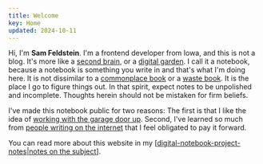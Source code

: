 ```yaml
---
title: Welcome
key: Home
updated: 2024-10-11
---
```


Hi, I'm **Sam Feldstein**. I'm a frontend developer from Iowa, and this is not a blog. It's more like a [second brain](https://www.buildingasecondbrain.com), or a [digital garden](https://maggieappleton.com/garden-history?ref=ideasurg.pub). I call it a notebook, because a notebook is something you write in and that's what I'm doing here. It is not dissimilar to a [commonplace book](https://en.wikipedia.org/wiki/Commonplace_book) or a [waste book](https://en.wikipedia.org/wiki/Waste_book). It is the place I go to figure things out. In that spirit, expect notes to be unpolished and incomplete. Thoughts herein should not be mistaken for firm beliefs.

I've made this notebook public for two reasons: The first is that I like the idea of [working with the garage door up](https://notes.andymatuschak.org/zCMhncA1iSE74MKKYQS5PBZ). Second, I've learned so much from [people writing on the internet](https://samfeldstein.xyz/blogroll/) that I feel obligated to pay it forward.

You can read more about this website in my [[digital-notebook-project-notes|notes on the subject]].

[//begin]: # "Autogenerated link references for markdown compatibility"
[digital-notebook-project-notes|notes on the subject]: notes/digital-notebook-project-notes "Digital Notebook - Project Notes"
[//end]: # "Autogenerated link references"